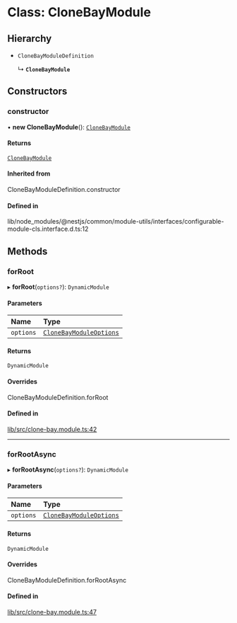 # Class: CloneBayModule

## Hierarchy

- `CloneBayModuleDefinition`

  ↳ **`CloneBayModule`**

## Constructors

### constructor

• **new CloneBayModule**(): [`CloneBayModule`](CloneBayModule.md)

#### Returns

[`CloneBayModule`](CloneBayModule.md)

#### Inherited from

CloneBayModuleDefinition.constructor

#### Defined in

lib/node_modules/@nestjs/common/module-utils/interfaces/configurable-module-cls.interface.d.ts:12

## Methods

### forRoot

▸ **forRoot**(`options?`): `DynamicModule`

#### Parameters

| Name | Type |
| :------ | :------ |
| `options` | [`CloneBayModuleOptions`](../interfaces/CloneBayModuleOptions.md) |

#### Returns

`DynamicModule`

#### Overrides

CloneBayModuleDefinition.forRoot

#### Defined in

[lib/src/clone-bay.module.ts:42](https://github.com/joonashak/nestjs-clone-bay/blob/79758ff/lib/src/clone-bay.module.ts#L42)

___

### forRootAsync

▸ **forRootAsync**(`options?`): `DynamicModule`

#### Parameters

| Name | Type |
| :------ | :------ |
| `options` | [`CloneBayModuleOptions`](../interfaces/CloneBayModuleOptions.md) |

#### Returns

`DynamicModule`

#### Overrides

CloneBayModuleDefinition.forRootAsync

#### Defined in

[lib/src/clone-bay.module.ts:47](https://github.com/joonashak/nestjs-clone-bay/blob/79758ff/lib/src/clone-bay.module.ts#L47)

